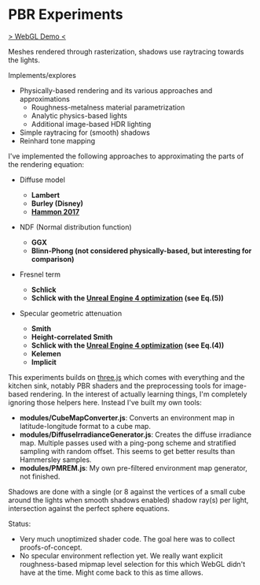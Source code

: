 # PBR Experiments

[> WebGL Demo <](https://weggemann.de/pbr/)

Meshes rendered through rasterization, shadows use raytracing towards the lights.

Implements/explores
* Physically-based rendering and its various approaches and approximations 
    * Roughness-metalness material parametrization 
    * Analytic physics-based lights
    * Additional image-based HDR lighting
* Simple raytracing for (smooth) shadows
* Reinhard tone mapping

I've implemented the following approaches to approximating the parts of the rendering equation:

* Diffuse model
    * **Lambert**
    * **Burley (Disney)**
    * **[Hammon 2017](https://twvideo01.ubm-us.net/o1/vault/gdc2017/Presentations/Hammon_Earl_PBR_Diffuse_Lighting.pdf)**

* NDF (Normal distribution function)
    * **GGX**
    * **Blinn-Phong (not considered physically-based, but interesting for comparison)**

* Fresnel term
    * **Schlick**
    * **Schlick with the [Unreal Engine 4 optimization](https://cdn2.unrealengine.com/Resources/files/2013SiggraphPresentationsNotes-26915738.pdf) (see Eq.(5))**

* Specular geometric attenuation
    * **Smith**
    * **Height-correlated Smith**
    * **Schlick with the [Unreal Engine 4 optimization](https://cdn2.unrealengine.com/Resources/files/2013SiggraphPresentationsNotes-26915738.pdf) (see Eq.(4))**
    * **Kelemen**
    * **Implicit**

This experiments builds on [three.js](https://threejs.org/) which comes with everything and the kitchen sink, notably PBR shaders and the preprocessing tools for image-based rendering. In the interest of actually learning things, I'm completely ignoring those helpers here.
Instead I've built my own tools:

* **modules/CubeMapConverter.js**: Converts an environment map in latitude-longitude format to a cube map.
* **modules/DiffuseIrradianceGenerator.js**: Creates the diffuse irradiance map. Multiple passes used with a ping-pong scheme and stratified sampling with random offset. This seems to get better results than Hammersley samples.
* **modules/PMREM.js**: My own pre-filtered environment map generator, not finished.

Shadows are done with a single (or 8 against the vertices of a small cube around the lights when smooth shadows enabled) shadow ray(s) per light, intersection against the perfect sphere equations.

Status:
* Very much unoptimized shader code. The goal here was to collect proofs-of-concept.
* No specular environment reflection yet. We really want explicit roughness-based mipmap level selection for this which WebGL didn't have at the time. Might come back to this as time allows.
